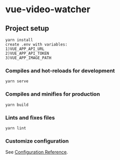 # vue-video-watcher

## Project setup
```
yarn install
create .env with variables:
1)VUE_APP_API_URL
2)VUE_APP_API_TOKEN
3)VUE_APP_IMAGE_PATH
```

### Compiles and hot-reloads for development
```
yarn serve
```

### Compiles and minifies for production
```
yarn build
```

### Lints and fixes files
```
yarn lint
```

### Customize configuration
See [Configuration Reference](https://cli.vuejs.org/config/).
